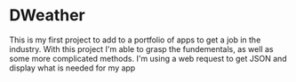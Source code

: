 # DWeather
This is my first project to add to a portfolio of apps to get a job in the industry.
With this project I'm able to grasp the fundementals, as well as some more complicated methods.
I'm using a web request to get JSON and display what is needed for my app
